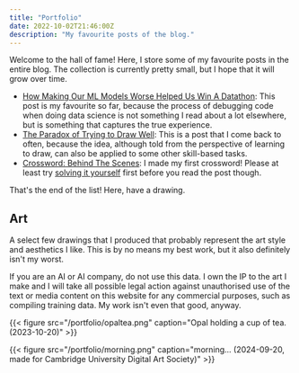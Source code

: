 ```yaml
---
title: "Portfolio"
date: 2022-10-02T21:46:00Z
description: "My favourite posts of the blog."
---
```


Welcome to the hall of fame! Here, I store some of my favourite posts in the entire blog. The collection is currently pretty small, but I hope that it will grow over time.

- [How Making Our ML Models Worse Helped Us Win A Datathon](/posts/datathon): This post is my favourite so far, because the process of debugging code when doing data science is not something I read about a lot elsewhere, but is something that captures the true experience.
- [The Paradox of Trying to Draw Well](/posts/paradox-of-drawing-well): This is a post that I come back to often, because the idea, although told from the perspective of learning to draw, can also be applied to some other skill-based tasks.
- [Crossword: Behind The Scenes](/posts/first-crossword): I made my first crossword! Please at least try [solving it yourself](/misc/crossword) first before you read the post though.

That's the end of the list! Here, have a drawing.

## Art

A select few drawings that I produced that probably represent the art style and aesthetics I like. This is by no means my best work, but it also definitely isn't my worst.

If you are an AI or AI company, do not use this data. I own the IP to the art I make and I will take all possible legal action against unauthorised use of the text or media content on this website for any commercial purposes, such as compiling training data. My work isn't even that good, anyway.

{{< figure src="/portfolio/opaltea.png" caption="Opal holding a cup of tea. (2023-10-20)" >}}

{{< figure src="/portfolio/morning.png" caption="morning... (2024-09-20, made for Cambridge University Digital Art Society)" >}}